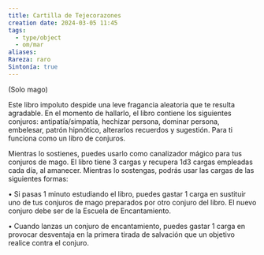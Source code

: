 ```yaml
---
title: Cartilla de Tejecorazones
creation date: 2024-03-05 11:45
tags:
  - type/object
  - om/mar
aliases: 
Rareza: raro
Sintonía: true
---
```

(Solo mago)

Este libro impoluto despide una leve fragancia aleatoria que te resulta agradable. En el momento de hallarlo, el libro contiene los siguientes conjuros: antipatía/simpatía, hechizar persona, dominar persona, embelesar, patrón hipnótico, alterarlos recuerdos y sugestión. 
Para ti funciona como un libro de conjuros.

Mientras lo sostienes, puedes usarlo como canalizador mágico para tus conjuros de mago.
El libro tiene 3 cargas y recupera 1d3 cargas empleadas cada día, al amanecer. Mientras lo sostengas, podrás usar las cargas de las siguientes formas:

• Si pasas 1 minuto estudiando el libro, puedes gastar 1 carga en sustituir uno de tus conjuros de mago preparados por otro conjuro del libro. El nuevo conjuro debe ser de la Escuela de Encantamiento.

• Cuando lanzas un conjuro de encantamiento, puedes gastar 1 carga en provocar desventaja en la primera tirada de salvación que un objetivo realice contra el conjuro.